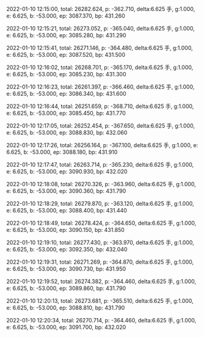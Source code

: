2022-01-10 12:15:00, total: 26282.624, p: -362.710, delta:6.625 手, g:1.000, e: 6.625, b: -53.000, ep: 3087.370, bp: 431.260

2022-01-10 12:15:21, total: 26273.052, p: -365.040, delta:6.625 手, g:1.000, e: 6.625, b: -53.000, ep: 3085.280, bp: 431.290

2022-01-10 12:15:41, total: 26271.146, p: -364.480, delta:6.625 手, g:1.000, e: 6.625, b: -53.000, ep: 3087.520, bp: 431.500

2022-01-10 12:16:02, total: 26268.701, p: -365.170, delta:6.625 手, g:1.000, e: 6.625, b: -53.000, ep: 3085.230, bp: 431.300

2022-01-10 12:16:23, total: 26261.397, p: -366.460, delta:6.625 手, g:1.000, e: 6.625, b: -53.000, ep: 3086.340, bp: 431.600

2022-01-10 12:16:44, total: 26251.659, p: -368.710, delta:6.625 手, g:1.000, e: 6.625, b: -53.000, ep: 3085.450, bp: 431.770

2022-01-10 12:17:05, total: 26252.454, p: -367.650, delta:6.625 手, g:1.000, e: 6.625, b: -53.000, ep: 3088.830, bp: 432.060

2022-01-10 12:17:26, total: 26256.164, p: -367.100, delta:6.625 手, g:1.000, e: 6.625, b: -53.000, ep: 3088.180, bp: 431.910

2022-01-10 12:17:47, total: 26263.714, p: -365.230, delta:6.625 手, g:1.000, e: 6.625, b: -53.000, ep: 3090.930, bp: 432.020

2022-01-10 12:18:08, total: 26270.326, p: -363.960, delta:6.625 手, g:1.000, e: 6.625, b: -53.000, ep: 3090.360, bp: 431.790

2022-01-10 12:18:29, total: 26279.870, p: -363.120, delta:6.625 手, g:1.000, e: 6.625, b: -53.000, ep: 3088.400, bp: 431.440

2022-01-10 12:18:49, total: 26278.424, p: -364.650, delta:6.625 手, g:1.000, e: 6.625, b: -53.000, ep: 3090.150, bp: 431.850

2022-01-10 12:19:10, total: 26277.430, p: -363.970, delta:6.625 手, g:1.000, e: 6.625, b: -53.000, ep: 3092.350, bp: 432.040

2022-01-10 12:19:31, total: 26271.269, p: -364.870, delta:6.625 手, g:1.000, e: 6.625, b: -53.000, ep: 3090.730, bp: 431.950

2022-01-10 12:19:52, total: 26274.382, p: -364.460, delta:6.625 手, g:1.000, e: 6.625, b: -53.000, ep: 3089.860, bp: 431.790

2022-01-10 12:20:13, total: 26273.681, p: -365.510, delta:6.625 手, g:1.000, e: 6.625, b: -53.000, ep: 3088.810, bp: 431.790

2022-01-10 12:20:34, total: 26270.714, p: -364.460, delta:6.625 手, g:1.000, e: 6.625, b: -53.000, ep: 3091.700, bp: 432.020